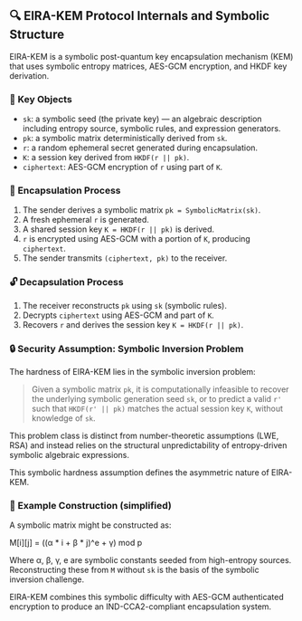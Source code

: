 ## 🔍 EIRA-KEM Protocol Internals and Symbolic Structure

EIRA-KEM is a symbolic post-quantum key encapsulation mechanism (KEM) that uses symbolic entropy matrices, AES-GCM encryption, and HKDF key derivation.

### 🔐 Key Objects
- `sk`: a symbolic seed (the private key) — an algebraic description including entropy source, symbolic rules, and expression generators.
- `pk`: a symbolic matrix deterministically derived from `sk`.
- `r`: a random ephemeral secret generated during encapsulation.
- `K`: a session key derived from `HKDF(r || pk)`.
- `ciphertext`: AES-GCM encryption of `r` using part of `K`.

### 🔁 Encapsulation Process
1. The sender derives a symbolic matrix `pk = SymbolicMatrix(sk)`.
2. A fresh ephemeral `r` is generated.
3. A shared session key `K = HKDF(r || pk)` is derived.
4. `r` is encrypted using AES-GCM with a portion of `K`, producing `ciphertext`.
5. The sender transmits `(ciphertext, pk)` to the receiver.

### 🔓 Decapsulation Process
1. The receiver reconstructs `pk` using `sk` (symbolic rules).
2. Decrypts `ciphertext` using AES-GCM and part of `K`.
3. Recovers `r` and derives the session key `K = HKDF(r || pk)`.

### 🔒 Security Assumption: Symbolic Inversion Problem

The hardness of EIRA-KEM lies in the symbolic inversion problem:

> Given a symbolic matrix `pk`, it is computationally infeasible to recover the underlying symbolic generation seed `sk`, or to predict a valid `r'` such that `HKDF(r' || pk)` matches the actual session key `K`, without knowledge of `sk`.

This problem class is distinct from number-theoretic assumptions (LWE, RSA) and instead relies on the structural unpredictability of entropy-driven symbolic algebraic expressions.

This symbolic hardness assumption defines the asymmetric nature of EIRA-KEM.

### 📌 Example Construction (simplified)
A symbolic matrix might be constructed as:

M[i][j] = ((α * i + β * j)^e + γ) mod p

Where α, β, γ, e are symbolic constants seeded from high-entropy sources. Reconstructing these from `M` without `sk` is the basis of the symbolic inversion challenge.

EIRA-KEM combines this symbolic difficulty with AES-GCM authenticated encryption to produce an IND-CCA2-compliant encapsulation system.